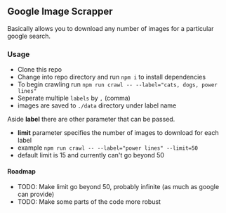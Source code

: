 ## Google Image Scrapper

Basically allows you to download any number of images for a particular google search.

### Usage

- Clone this repo
- Change into repo directory and run `npm i` to install dependencies
- To begin crawling run `npm run crawl -- --label="cats, dogs, power lines"`
- Seperate multiple `labels` by `,` (comma)
- images are saved to `./data` directory under label name

Aside **label** there are other parameter that can be passed.

- **limit** parameter specifies the number of images to download for each label
- example `npm run crawl -- --label="power lines" --limit=50`
- default limit is 15 and currently can't go beyond 50


#### Roadmap

- TODO: Make limit go beyond 50, probably infinite (as much as google can provide)
- TODO: Make some parts of the code more robust
